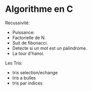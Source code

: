 # Algorithme en C
Recussivité:

 - Puissance:
 - Factorielle de N.
 - Suit de fibonacci.
 - Detecte si un mot est un palindrome.
 - La tour d'hanoi.

Les Tris:

- tris selection/echange
- tris a bulles
- tris par indices
